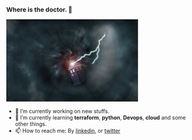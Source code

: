 ### Where is the doctor. 👋

![Where is the doctor](tardis.jpg)


- 🔭 I’m currently working on new stuffs.
- 🌱 I’m currently learning **terraform**, **python**, **Devops**, **cloud** and some other things.
- 📫 How to reach me: By [linkedin](https://www.linkedin.com/in/alexandre-soares-ponte-08262624/), or [twitter](https://twitter.com/asponte1)


<!--
- 👯 I’m looking to collaborate on ...
- 🤔 I’m looking for help with ...
- 💬 Ask me about ...
- 😄 Pronouns: ...
- ⚡ Fun fact: ...
-->
